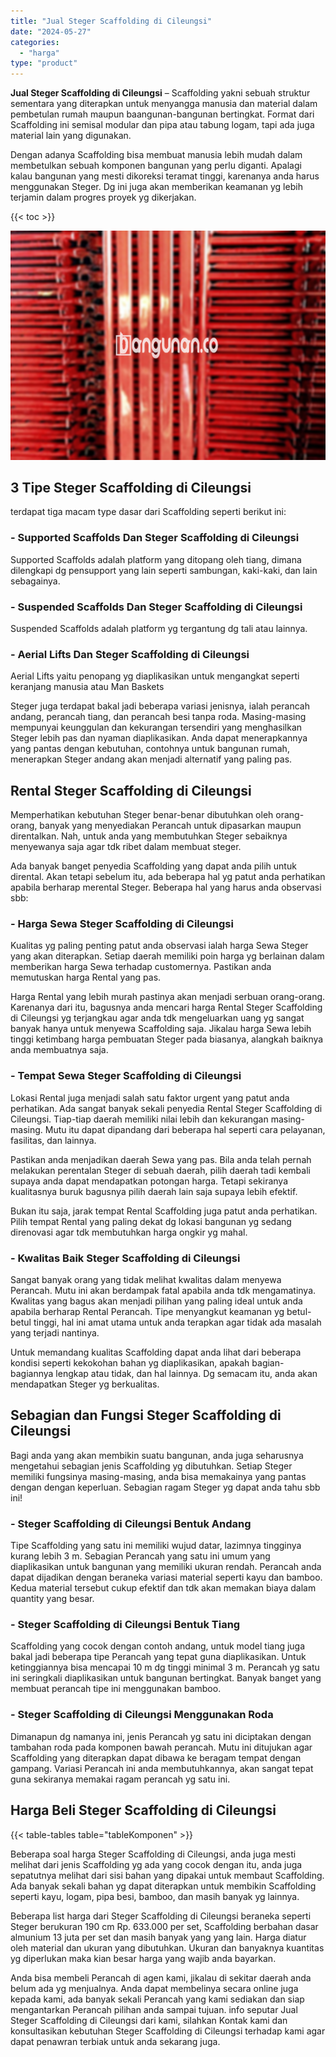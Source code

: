 ```yaml
---
title: "Jual Steger Scaffolding di Cileungsi"
date: "2024-05-27"
categories: 
  - "harga"
type: "product"
---
```


**Jual Steger Scaffolding di Cileungsi** – Scaffolding yakni sebuah struktur sementara yang diterapkan untuk menyangga manusia dan material dalam pembetulan rumah maupun baangunan-bangunan bertingkat. Format dari Scaffolding ini semisal modular dan pipa atau tabung logam, tapi ada juga material lain yang digunakan.

Dengan adanya Scaffolding bisa membuat manusia lebih mudah dalam membetulkan sebuah komponen bangunan yang perlu diganti. Apalagi kalau bangunan yang mesti dikoreksi teramat tinggi, karenanya anda harus menggunakan Steger. Dg ini juga akan memberikan keamanan yg lebih terjamin dalam progres proyek yg dikerjakan.

{{< toc >}}

![Jual Steger Scaffolding di Cileungsi](/images/sewa-scaffolding-steger-03.png)

## 3 Tipe Steger Scaffolding di Cileungsi

terdapat tiga macam type dasar dari Scaffolding seperti berikut ini:

### \- Supported Scaffolds Dan Steger Scaffolding di Cileungsi

Supported Scaffolds adalah platform yang ditopang oleh tiang, dimana dilengkapi dg pensupport yang lain seperti sambungan, kaki-kaki, dan lain sebagainya.

### \- Suspended Scaffolds Dan Steger Scaffolding di Cileungsi

Suspended Scaffolds adalah platform yg tergantung dg tali atau lainnya.

### \- Aerial Lifts Dan Steger Scaffolding di Cileungsi

Aerial Lifts yaitu penopang yg diaplikasikan untuk mengangkat seperti keranjang manusia atau Man Baskets

Steger juga terdapat bakal jadi beberapa variasi jenisnya, ialah perancah andang, perancah tiang, dan perancah besi tanpa roda. Masing-masing mempunyai keunggulan dan kekurangan tersendiri yang menghasilkan Steger lebih pas dan nyaman diaplikasikan. Anda dapat menerapkannya yang pantas dengan kebutuhan, contohnya untuk bangunan rumah, menerapkan Steger andang akan menjadi alternatif yang paling pas.

## Rental Steger Scaffolding di Cileungsi

Memperhatikan kebutuhan Steger benar-benar dibutuhkan oleh orang-orang, banyak yang menyediakan Perancah untuk dipasarkan maupun direntalkan. Nah, untuk anda yang membutuhkan Steger sebaiknya menyewanya saja agar tdk ribet dalam membuat steger.

Ada banyak banget penyedia Scaffolding yang dapat anda pilih untuk dirental. Akan tetapi sebelum itu, ada beberapa hal yg patut anda perhatikan apabila berharap merental Steger. Beberapa hal yang harus anda observasi sbb:

### \- Harga Sewa Steger Scaffolding di Cileungsi

Kualitas yg paling penting patut anda observasi ialah harga Sewa Steger yang akan diterapkan. Setiap daerah memiliki poin harga yg berlainan dalam memberikan harga Sewa terhadap customernya. Pastikan anda memutuskan harga Rental yang pas.

Harga Rental yang lebih murah pastinya akan menjadi serbuan orang-orang. Karenanya dari itu, bagusnya anda mencari harga Rental Steger Scaffolding di Cileungsi yg terjangkau agar anda tdk mengeluarkan uang yg sangat banyak hanya untuk menyewa Scaffolding saja. Jikalau harga Sewa lebih tinggi ketimbang harga pembuatan Steger pada biasanya, alangkah baiknya anda membuatnya saja.

### \- Tempat Sewa Steger Scaffolding di Cileungsi

Lokasi Rental juga menjadi salah satu faktor urgent yang patut anda perhatikan. Ada sangat banyak sekali penyedia Rental Steger Scaffolding di Cileungsi. Tiap-tiap daerah memiliki nilai lebih dan kekurangan masing-masing. Mutu itu dapat dipandang dari beberapa hal seperti cara pelayanan, fasilitas, dan lainnya.

Pastikan anda menjadikan daerah Sewa yang pas. Bila anda telah pernah melakukan perentalan Steger di sebuah daerah, pilih daerah tadi kembali supaya anda dapat mendapatkan potongan harga. Tetapi sekiranya kualitasnya buruk bagusnya pilih daerah lain saja supaya lebih efektif.

Bukan itu saja, jarak tempat Rental Scaffolding juga patut anda perhatikan. Pilih tempat Rental yang paling dekat dg lokasi bangunan yg sedang direnovasi agar tdk membutuhkan harga ongkir yg mahal.

### \- Kwalitas Baik Steger Scaffolding di Cileungsi

Sangat banyak orang yang tidak melihat kwalitas dalam menyewa Perancah. Mutu ini akan berdampak fatal apabila anda tdk mengamatinya. Kwalitas yang bagus akan menjadi pilihan yang paling ideal untuk anda apabila berharap Rental Perancah. Tipe menyangkut keamanan yg betul-betul tinggi, hal ini amat utama untuk anda terapkan agar tidak ada masalah yang terjadi nantinya.

Untuk memandang kualitas Scaffolding dapat anda lihat dari beberapa kondisi seperti kekokohan bahan yg diaplikasikan, apakah bagian-bagiannya lengkap atau tidak, dan hal lainnya. Dg semacam itu, anda akan mendapatkan Steger yg berkualitas.

## Sebagian dan Fungsi Steger Scaffolding di Cileungsi

Bagi anda yang akan membikin suatu bangunan, anda juga seharusnya mengetahui sebagian jenis Scaffolding yg dibutuhkan. Setiap Steger memiliki fungsinya masing-masing, anda bisa memakainya yang pantas dengan dengan keperluan. Sebagian ragam Steger yg dapat anda tahu sbb ini!

### \- Steger Scaffolding di Cileungsi Bentuk Andang

Tipe Scaffolding yang satu ini memiliki wujud datar, lazimnya tingginya kurang lebih 3 m. Sebagian Perancah yang satu ini umum yang diaplikasikan untuk bangunan yang memiliki ukuran rendah. Perancah anda dapat dijadikan dengan beraneka variasi material seperti kayu dan bamboo. Kedua material tersebut cukup efektif dan tdk akan memakan biaya dalam quantity yang besar.

### \- Steger Scaffolding di Cileungsi Bentuk Tiang

Scaffolding yang cocok dengan contoh andang, untuk model tiang juga bakal jadi beberapa tipe Perancah yang tepat guna diaplikasikan. Untuk ketinggiannya bisa mencapai 10 m dg tinggi minimal 3 m. Perancah yg satu ini seringkali diaplikasikan untuk bangunan bertingkat. Banyak banget yang membuat perancah tipe ini menggunakan bamboo.

### \- Steger Scaffolding di Cileungsi Menggunakan Roda

Dimanapun dg namanya ini, jenis Perancah yg satu ini diciptakan dengan tambahan roda pada komponen bawah perancah. Mutu ini ditujukan agar Scaffolding yang diterapkan dapat dibawa ke beragam tempat dengan gampang. Variasi Perancah ini anda membutuhkannya, akan sangat tepat guna sekiranya memakai ragam perancah yg satu ini.

## Harga Beli Steger Scaffolding di Cileungsi

{{< table-tables table="tableKomponen" >}}

Beberapa soal harga Steger Scaffolding di Cileungsi, anda juga mesti melihat dari jenis Scaffolding yg ada yang cocok dengan itu, anda juga sepatutnya melihat dari sisi bahan yang dipakai untuk membaut Scaffolding. Ada banyak sekali bahan yg dapat diterapkan untuk membikin Scaffolding seperti kayu, logam, pipa besi, bamboo, dan masih banyak yg lainnya.

Beberapa list harga dari Steger Scaffolding di Cileungsi beraneka seperti Steger berukuran 190 cm Rp. 633.000 per set, Scaffolding berbahan dasar almunium 13 juta per set dan masih banyak yang yang lain. Harga diatur oleh material dan ukuran yang dibutuhkan. Ukuran dan banyaknya kuantitas yg diperlukan maka kian besar harga yang wajib anda bayarkan.

Anda bisa membeli Perancah di agen kami, jikalau di sekitar daerah anda belum ada yg menjualnya. Anda dapat membelinya secara online juga kepada kami, ada banyak sekali Perancah yang kami sediakan dan siap mengantarkan Perancah pilihan anda sampai tujuan. info seputar Jual Steger Scaffolding di Cileungsi dari kami, silahkan Kontak kami dan konsultasikan kebutuhan Steger Scaffolding di Cileungsi terhadap kami agar dapat penawran terbiak untuk anda sekarang juga.
